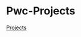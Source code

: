 # Pwc-Projects

[Projects](https://github.com/mking456/Pwc-Projects/blob/main/Screenshot%202024-09-10%20172400.png)
